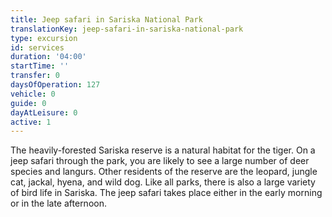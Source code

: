 ```yaml
---
title: Jeep safari in Sariska National Park
translationKey: jeep-safari-in-sariska-national-park
type: excursion
id: services
duration: '04:00'
startTime: ''
transfer: 0
daysOfOperation: 127
vehicle: 0
guide: 0
dayAtLeisure: 0
active: 1
---
```

The heavily-forested Sariska reserve is a natural habitat for the tiger. On a jeep safari through the park, you are likely to see a large number of deer species and langurs. Other residents of the reserve are the leopard, jungle cat, jackal, hyena, and wild dog. Like all parks, there is also a large variety of bird life in Sariska. The jeep safari takes place either in the early morning or in the late afternoon.